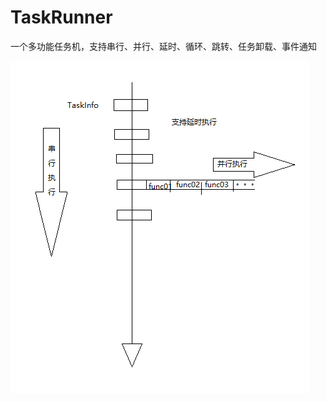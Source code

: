 # TaskRunner
一个多功能任务机，支持串行、并行、延时、循环、跳转、任务卸载、事件通知

![image](https://github.com/fakerXue/TaskRunner/blob/main/TaskRunner.png)

